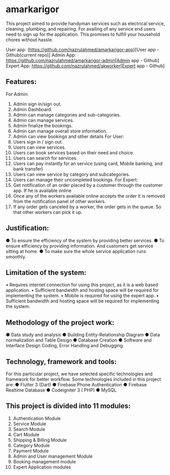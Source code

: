# amarkarigor

This project aimed to provide handyman services such as electrical service, cleaning, plumbing,
and repairing. For availing of any service end users need to sign up for the application. This
promises to fulfill your household chores without hassle.

User app:  (https://github.com/nazrulahmed/amarkarigor-app)[User app - Github(current repo)]
Admin App: https://github.com/nazrulahmed/amarkarigor-admin[Admin app - Github]
Expert App: https://github.com/nazrulahmed/akworker[Expert app - Github]

## Features:

For Admin:
1. Admin sign in/sign out.
2. Admin Dashboard.
3. Admin can manage categories and sub-categories.
4. Admin can manage services.
5. Admin finalize the bookings.
6. Admin can manage overall store information.
7. Admin can view bookings and other details
For User:
1. Users sign in / sign out.
2. Users can view services.
3. Users can book services based on their need and choice.
4. Users can search for services.
5. Users can pay instantly for an service (using card, Mobile banking, and bank transfer)
6. Users can view service by category and subcategories.
7. Users can manage their uncompleted bookings.
For Expert:
1. Get notification of an order placed by a customer through the customer app. If he is
available online
2. Once any of the workers available online accepts the order it is removed from the
notification panel of other workers.
3. If any order gets canceled by a worker, the order gets in the queue. So that other
workers can pick it up.

##  Justification:
● To ensure the efficiency of the system by providing better services.
● To ensure efficiency by providing information. And customers get service sitting at
home.
● To make sure the whole service application runs smoothly.

##  Limitation of the system:
• Requires internet connection for using this project, as it is a web based application.
• Sufficient bandwidth and hosting space will be required for implementing the
system.
• Mobile is required for using the expert app.
• Sufficient bandwidth and hosting space will be required for implementing the
system.

##  Methodology of the project work:
● Data study and analysis
● Building Entity-Relationship Diagram
● Data normalization and Table Design
● Database Creation
● Software and Interface Design Coding, Error Handling and Debugging


##  Technology, framework and tools:
For this particular project, we have selected specific technologies and framework for better
workflow. Some technologies included in this project are:
● Flutter 3 (Dart)
● Firebase Phone Authentication
● Firebase Realtime Database
● Codeigniter 3 ( PHP)
● MySQL


## This project is divided into 11 modules:
1. Authentication Module
2. Service Module
3. Search Module
4. Cart Module
5. Shipping & Billing Module
6. Category Module
8. Payment Module
9. Admin and User management Module
10. Booking management module
11. Expert Application modules
